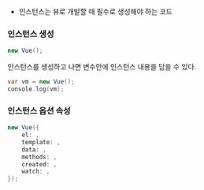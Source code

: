 - 인스턴스는 뷰로 개발할 때 필수로 생성해야 하는 코드

### 인스턴스 생성

```java
new Vue();
```

인스턴스를 생성하고 나면 변수안에 인스턴스 내용을 담을 수 있다.

```java
var vm = new Vue();
console.log(vm);
```

### 인스턴스 옵션 속성

```java
new Vue({
	el: ,
	template: ,
	data: ,
	methods: ,
	created: ,
	watch: ,
});
```
